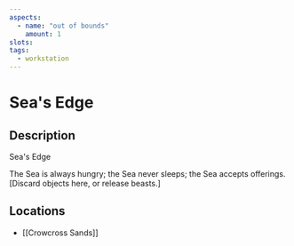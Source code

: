 ```yaml
---
aspects: 
  - name: "out of bounds"
    amount: 1
slots: 
tags:
  - workstation
---
```


# Sea's Edge

## Description
Sea's Edge

The Sea is always hungry; the Sea never sleeps; the Sea accepts offerings. [Discard objects here, or release beasts.]
## Locations
- [[Crowcross Sands]]